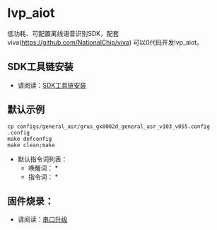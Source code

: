 # lvp_aiot
低功耗、可配置离线语音识别SDK，配套viva(https://github.com/NationalChip/viva) 可以0代码开发lvp_aiot。

## SDK工具链安装
* 请阅读：[SDK工具链安装](https://nationalchip.gitlab.io/ai_audio_docs/software/lvp/SDK%E5%BC%80%E5%8F%91%E6%8C%87%E5%8D%97/SDK%E5%BF%AB%E9%80%9F%E5%85%A5%E9%97%A8/%E6%90%AD%E5%BB%BA%E5%BC%80%E5%8F%91%E7%8E%AF%E5%A2%83/#1-sdk)

## 默认示例
``` shell
cp configs/general_asr/grus_gx8002d_general_asr_v103_v055.config .config
make defconfig
make clean;make
```
* 默认指令词列表：
    * 唤醒词：
        * 
    * 指令词：
        * 

## 固件烧录：
* 请阅读：[串口升级](https://nationalchip.gitlab.io/ai_audio_docs/software/lvp/SDK%E5%BC%80%E5%8F%91%E6%8C%87%E5%8D%97/SDK%E5%BF%AB%E9%80%9F%E5%85%A5%E9%97%A8/%E4%B8%B2%E5%8F%A3%E5%8D%87%E7%BA%A7/)